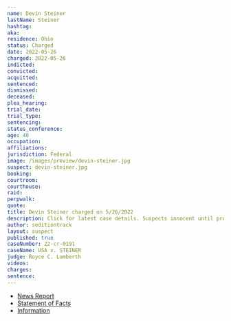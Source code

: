 ```yaml
---
name: Devin Steiner
lastName: Steiner
hashtag:
aka:
residence: Ohio
status: Charged
date: 2022-05-26
charged: 2022-05-26
indicted:
convicted:
acquitted:
sentenced:
dismissed:
deceased:
plea_hearing:
trial_date:
trial_type:
sentencing:
status_conference:
age: 40
occupation:
affiliations:
jurisdiction: Federal
image: /images/preview/devin-steiner.jpg
suspect: devin-steiner.jpg
booking:
courtroom:
courthouse:
raid:
perpwalk:
quote:
title: Devin Steiner charged on 5/26/2022
description: Click for latest case details. Suspects innocent until proven guilty.
author: seditiontrack
layout: suspect
published: true
caseNumber: 22-cr-0191
caseName: USA v. STEINER
judge: Royce C. Lamberth
videos:
charges:
sentence:
---
```

- [News Report](https://www.beaconjournal.com/story/news/2022/05/26/devin-steiner-wooster-ohio-charged-breaching-us-capitol-jan-6-2021-insurrection/9941693002/)
- [Statement of Facts](https://www.justice.gov/usao-dc/case-multi-defendant/file/1509941/download)
- [Information](https://www.justice.gov/usao-dc/case-multi-defendant/file/1509916/download)
